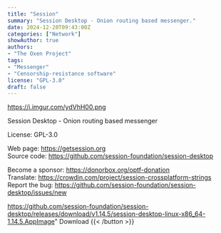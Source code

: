 ```yaml
---
title: "Session"
summary: "Session Desktop - Onion routing based messenger."
date: 2024-12-20T09:43:00Z
categories: ["Network"]
showAuthor: true
authors:
- "The Oxen Project"
tags: 
- "Messenger"
- "Censorship-resistance software"
license: "GPL-3.0"
draft: false
---
```


https://i.imgur.com/ydVhH00.png

Session Desktop - Onion routing based messenger

License: GPL-3.0

Web page: <https://getsession.org>  
Source code: <https://github.com/session-foundation/session-desktop>

Become a sponsor: <https://donorbox.org/optf-donation>  
Translate: <https://crowdin.com/project/session-crossplatform-strings>  
Report the bug: <https://github.com/session-foundation/session-desktop/issues/new>  

https://github.com/session-foundation/session-desktop/releases/download/v1.14.5/session-desktop-linux-x86_64-1.14.5.AppImage" 
Download
{{< /button >}}